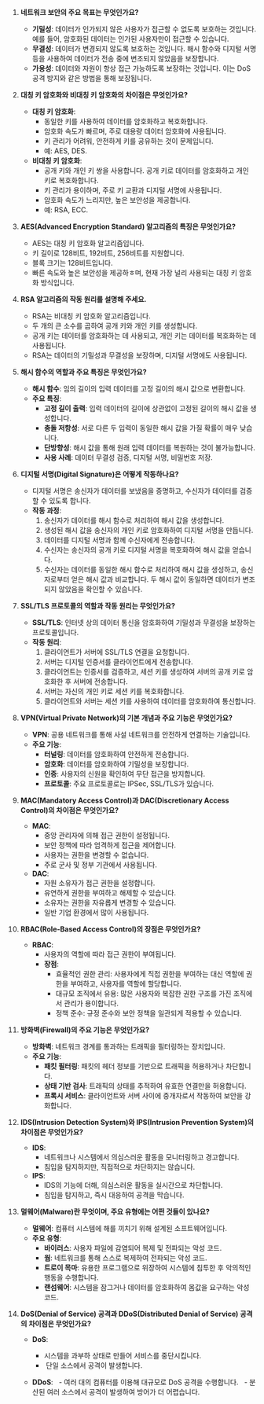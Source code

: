 

1. **네트워크 보안의 주요 목표는 무엇인가요?**
   - **기밀성**: 데이터가 인가되지 않은 사용자가 접근할 수 없도록 보호하는 것입니다. 예를 들어, 암호화된 데이터는 인가된 사용자만이 접근할 수 있습니다.
   - **무결성**: 데이터가 변경되지 않도록 보호하는 것입니다. 해시 함수와 디지털 서명 등을 사용하여 데이터가 전송 중에 변조되지 않았음을 보장합니다.
   - **가용성**: 데이터와 자원이 항상 접근 가능하도록 보장하는 것입니다. 이는 DoS 공격 방지와 같은 방법을 통해 보장됩니다.

2. **대칭 키 암호화와 비대칭 키 암호화의 차이점은 무엇인가요?**
   - **대칭 키 암호화**:
     - 동일한 키를 사용하여 데이터를 암호화하고 복호화합니다.
     - 암호화 속도가 빠르며, 주로 대용량 데이터 암호화에 사용됩니다.
     - 키 관리가 어려워, 안전하게 키를 공유하는 것이 문제입니다.
     - 예: AES, DES.
   - **비대칭 키 암호화**:
     - 공개 키와 개인 키 쌍을 사용합니다. 공개 키로 데이터를 암호화하고 개인 키로 복호화합니다.
     - 키 관리가 용이하며, 주로 키 교환과 디지털 서명에 사용됩니다.
     - 암호화 속도가 느리지만, 높은 보안성을 제공합니다.
     - 예: RSA, ECC.

3. **AES(Advanced Encryption Standard) 알고리즘의 특징은 무엇인가요?**
   - AES는 대칭 키 암호화 알고리즘입니다.
   - 키 길이로 128비트, 192비트, 256비트를 지원합니다.
   - 블록 크기는 128비트입니다.
   - 빠른 속도와 높은 보안성을 제공하ㅎ며, 현재 가장 널리 사용되는 대칭 키 암호화 방식입니다.

4. **RSA 알고리즘의 작동 원리를 설명해 주세요.**
   - RSA는 비대칭 키 암호화 알고리즘입니다.
   - 두 개의 큰 소수를 곱하여 공개 키와 개인 키를 생성합니다.
   - 공개 키는 데이터를 암호화하는 데 사용되고, 개인 키는 데이터를 복호화하는 데 사용됩니다.
   - RSA는 데이터의 기밀성과 무결성을 보장하며, 디지털 서명에도 사용됩니다.

5. **해시 함수의 역할과 주요 특징은 무엇인가요?**
   - **해시 함수**: 임의 길이의 입력 데이터를 고정 길이의 해시 값으로 변환합니다.
   - **주요 특징**:
     - **고정 길이 출력**: 입력 데이터의 길이에 상관없이 고정된 길이의 해시 값을 생성합니다.
     - **충돌 저항성**: 서로 다른 두 입력이 동일한 해시 값을 가질 확률이 매우 낮습니다.
     - **단방향성**: 해시 값을 통해 원래 입력 데이터를 복원하는 것이 불가능합니다.
     - **사용 사례**: 데이터 무결성 검증, 디지털 서명, 비밀번호 저장.

6. **디지털 서명(Digital Signature)은 어떻게 작동하나요?**
   - 디지털 서명은 송신자가 데이터를 보냈음을 증명하고, 수신자가 데이터를 검증할 수 있도록 합니다.
   - **작동 과정**:
     1. 송신자가 데이터를 해시 함수로 처리하여 해시 값을 생성합니다.
     2. 생성된 해시 값을 송신자의 개인 키로 암호화하여 디지털 서명을 만듭니다.
     3. 데이터를 디지털 서명과 함께 수신자에게 전송합니다.
     4. 수신자는 송신자의 공개 키로 디지털 서명을 복호화하여 해시 값을 얻습니다.
     5. 수신자는 데이터를 동일한 해시 함수로 처리하여 해시 값을 생성하고, 송신자로부터 얻은 해시 값과 비교합니다. 두 해시 값이 동일하면 데이터가 변조되지 않았음을 확인할 수 있습니다.

7. **SSL/TLS 프로토콜의 역할과 작동 원리는 무엇인가요?**
   - **SSL/TLS**: 인터넷 상의 데이터 통신을 암호화하여 기밀성과 무결성을 보장하는 프로토콜입니다.
   - **작동 원리**:
     1. 클라이언트가 서버에 SSL/TLS 연결을 요청합니다.
     2. 서버는 디지털 인증서를 클라이언트에게 전송합니다.
     3. 클라이언트는 인증서를 검증하고, 세션 키를 생성하여 서버의 공개 키로 암호화한 후 서버에 전송합니다.
     4. 서버는 자신의 개인 키로 세션 키를 복호화합니다.
     5. 클라이언트와 서버는 세션 키를 사용하여 데이터를 암호화하여 통신합니다.

8. **VPN(Virtual Private Network)의 기본 개념과 주요 기능은 무엇인가요?**
   - **VPN**: 공용 네트워크를 통해 사설 네트워크를 안전하게 연결하는 기술입니다.
   - **주요 기능**:
     - **터널링**: 데이터를 암호화하여 안전하게 전송합니다.
     - **암호화**: 데이터를 암호화하여 기밀성을 보장합니다.
     - **인증**: 사용자의 신원을 확인하여 무단 접근을 방지합니다.
     - **프로토콜**: 주요 프로토콜로는 IPSec, SSL/TLS가 있습니다.

9. **MAC(Mandatory Access Control)과 DAC(Discretionary Access Control)의 차이점은 무엇인가요?**
   - **MAC**:
     - 중앙 관리자에 의해 접근 권한이 설정됩니다.
     - 보안 정책에 따라 엄격하게 접근을 제어합니다.
     - 사용자는 권한을 변경할 수 없습니다.
     - 주로 군사 및 정부 기관에서 사용됩니다.
   - **DAC**:
     - 자원 소유자가 접근 권한을 설정합니다.
     - 유연하게 권한을 부여하고 해제할 수 있습니다.
     - 소유자는 권한을 자유롭게 변경할 수 있습니다.
     - 일반 기업 환경에서 많이 사용됩니다.

10. **RBAC(Role-Based Access Control)의 장점은 무엇인가요?**
    - **RBAC**:
      - 사용자의 역할에 따라 접근 권한이 부여됩니다.
      - **장점**:
        - 효율적인 권한 관리: 사용자에게 직접 권한을 부여하는 대신 역할에 권한을 부여하고, 사용자를 역할에 할당합니다.
        - 대규모 조직에서 유용: 많은 사용자와 복잡한 권한 구조를 가진 조직에서 관리가 용이합니다.
        - 정책 준수: 규정 준수와 보안 정책을 일관되게 적용할 수 있습니다.

11. **방화벽(Firewall)의 주요 기능은 무엇인가요?**
    - **방화벽**: 네트워크 경계를 통과하는 트래픽을 필터링하는 장치입니다.
    - **주요 기능**:
      - **패킷 필터링**: 패킷의 헤더 정보를 기반으로 트래픽을 허용하거나 차단합니다.
      - **상태 기반 검사**: 트래픽의 상태를 추적하여 유효한 연결만을 허용합니다.
      - **프록시 서비스**: 클라이언트와 서버 사이에 중개자로서 작동하여 보안을 강화합니다.

12. **IDS(Intrusion Detection System)와 IPS(Intrusion Prevention System)의 차이점은 무엇인가요?**
    - **IDS**:
      - 네트워크나 시스템에서 의심스러운 활동을 모니터링하고 경고합니다.
      - 침입을 탐지하지만, 직접적으로 차단하지는 않습니다.
    - **IPS**:
      - IDS의 기능에 더해, 의심스러운 활동을 실시간으로 차단합니다.
      - 침입을 탐지하고, 즉시 대응하여 공격을 막습니다.

13. **멀웨어(Malware)란 무엇이며, 주요 유형에는 어떤 것들이 있나요?**
    - **멀웨어**: 컴퓨터 시스템에 해를 끼치기 위해 설계된 소프트웨어입니다.
    - **주요 유형**:
      - **바이러스**: 사용자 파일에 감염되어 복제 및 전파되는 악성 코드.
      - **웜**: 네트워크를 통해 스스로 복제하여 전파되는 악성 코드.
      - **트로이 목마**: 유용한 프로그램으로 위장하여 시스템에 침투한 후 악의적인 행동을 수행합니다.
      - **랜섬웨어**: 시스템을 잠그거나 데이터를 암호화하여 몸값을 요구하는 악성 코드.

14. **DoS(Denial of Service) 공격과 DDoS(Distributed Denial of Service) 공격의 차이점은 무엇인가요?**
    - **DoS**:
      - 시스템을 과부하 상태로 만들어 서비스를 중단시킵니다.
      -  단일 소스에서 공격이 발생합니다.

	- **DDoS**:
	  - 여러 대의 컴퓨터를 이용해 대규모로 DoS 공격을 수행합니다.
	  - 분산된 여러 소스에서 공격이 발생하여 방어가 더 어렵습니다.
